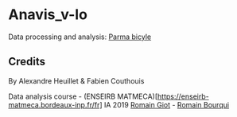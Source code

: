 # Anavis_v-lo

Data processing and analysis: [Parma bicyle](https://www.labri.fr/perso/rgiot/cours/anavis/brut.zip)

## Credits
By Alexandre Heuillet & Fabien Couthouis

Data analysis course - (ENSEIRB MATMECA)[https://enseirb-matmeca.bordeaux-inp.fr/fr] IA 2019
[Romain Giot](https://www.labri.fr/perso/rgiot/) - [Romain Bourqui](https://www.labri.fr/perso/bourqui/)
